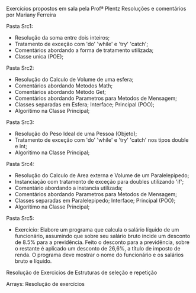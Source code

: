 Exercícios propostos em sala pela Profª Plentz
Resoluções e comentários por Mariany Ferreira

Pasta Src1:

- Resolução da soma entre dois inteiros;
- Tratamento de exceção com 'do' 'while' e 'try' 'catch';
- Comentários abordando a forma de tratamento utilizada;
- Classe unica (POE);

Pasta Src2:

- Resolução do Calculo de Volume de uma esfera;
- Comentários abordando Metodos Math;
- Comentários abordando Método Get;
- Comentários abordando Parametros para Metodos de Mensagem;
- Classes separadas em Esfera; Interface; Principal (POO);
- Algoritimo na Classe Principal;

Pasta Src3:

- Resolução do Peso Ideal de uma Pessoa (Objeto);
- Tratamento de exceção com 'do' 'while' e 'try' 'catch' nos tipos double e int;
- Algoritimo na Classe Principal;

Pasta Src4:

- Resolução do Calculo de Area externa e Volume de um Paralelepipedo;
- Instanciação com tratamento de exceção para doubles utilizando 'if';
- Comentário abordando a instancia utilizada;
- Comentários abordando Parametros para Metodos de Mensagem;
- Classes separadas em Paralelepipedo; Interface; Principal (POO);
- Algoritimo na Classe Principal;

Pasta Src5:
 - Exercício: Elabore  um  programa  que  calcula  o  salário  líquido  de  um
  funcionário, assumindo que sobre seu salário bruto incide um
  desconto de 8.5% para a previdência. Feito o desconto para a
  previdência,  sobre  o  restante  é  aplicado  um  desconto  de
  26,6%, a título de imposto de renda. O programa deve mostrar o nome do
  funcionário e os salários bruto e líquido.

Resolução de Exercicios de Estruturas de seleção e repetição

Arrays: Resolução de exercícios
